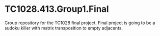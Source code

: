 # TC1028.413.Group1.Final
Group repository for the TC1028 final project. Final project is going to be a sudoku killer with matrix transposition to empty adjacents.
